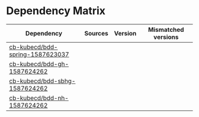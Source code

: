 # Dependency Matrix

Dependency | Sources | Version | Mismatched versions
---------- | ------- | ------- | -------------------
[cb-kubecd/bdd-spring-1587623037](https://github.com/cb-kubecd/bdd-spring-1587623037.git) |  | []() | 
[cb-kubecd/bdd-gh-1587624262](https://github.com/cb-kubecd/bdd-gh-1587624262.git) |  | []() | 
[cb-kubecd/bdd-sbhg-1587624262](https://github.com/cb-kubecd/bdd-sbhg-1587624262.git) |  | []() | 
[cb-kubecd/bdd-nh-1587624262](https://github.com/cb-kubecd/bdd-nh-1587624262.git) |  | []() | 
